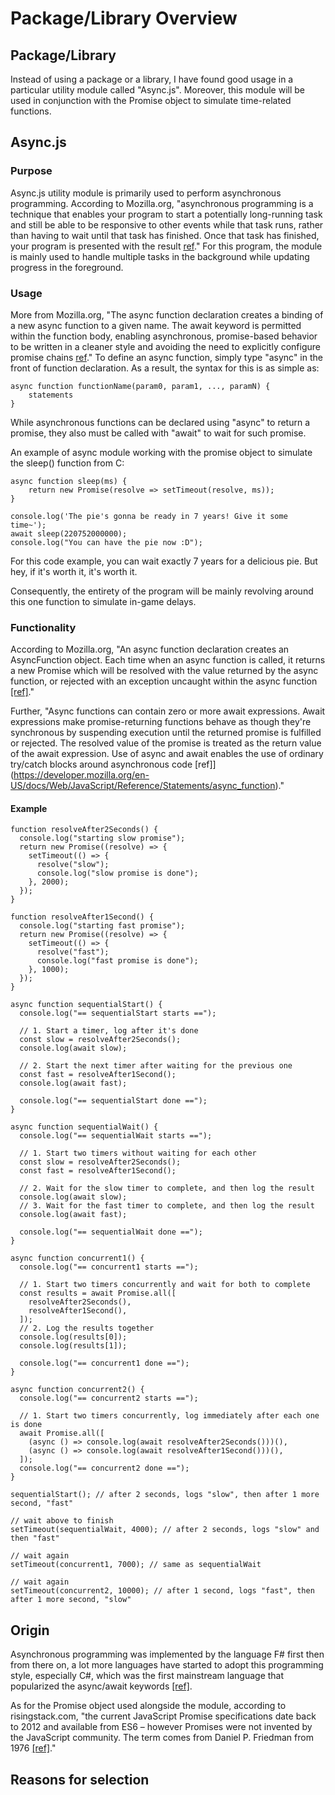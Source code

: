 # Package/Library Overview
## Package/Library
Instead of using a package or a library, I have found good usage in a particular utility module called "Async.js". Moreover, this module will be used in conjunction with the Promise object to simulate time-related functions. 

## Async.js
### Purpose
Async.js utility module is primarily used to perform asynchronous programming. According to Mozilla.org, "asynchronous programming is a technique that enables your program to start a potentially long-running task and still be able to be responsive to other events while that task runs, rather than having to wait until that task has finished. Once that task has finished, your program is presented with the result [ref](https://developer.mozilla.org/en-US/docs/Learn/JavaScript/Asynchronous/Introducing)." For this program, the module is mainly used to handle multiple tasks in the background while updating progress in the foreground.

### Usage
More from Mozilla.org, "The async function declaration creates a binding of a new async function to a given name. The await keyword is permitted within the function body, enabling asynchronous, promise-based behavior to be written in a cleaner style and avoiding the need to explicitly configure promise chains [ref](https://developer.mozilla.org/en-US/docs/Web/JavaScript/Reference/Statements/async_function)." To define an async function, simply type "async" in the front of function declaration. As a result, the syntax for this is as simple as:

    async function functionName(param0, param1, ..., paramN) {
        statements
    }

While asynchronous functions can be declared using "async" to return a promise, they also must be called with "await" to wait for such promise.

An example of async module working with the promise object to simulate the sleep() function from C:

    async function sleep(ms) {
        return new Promise(resolve => setTimeout(resolve, ms));  
    }
    
    console.log('The pie's gonna be ready in 7 years! Give it some time~');
    await sleep(220752000000);
    console.log("You can have the pie now :D");

For this code example, you can wait exactly 7 years for a delicious pie. But hey, if it's worth it, it's worth it.

Consequently, the entirety of the program will be mainly revolving around this one function to simulate in-game delays.

### Functionality
According to Mozilla.org, "An async function declaration creates an AsyncFunction object. Each time when an async function is called, it returns a new Promise which will be resolved with the value returned by the async function, or rejected with an exception uncaught within the async function [[ref]](https://developer.mozilla.org/en-US/docs/Web/JavaScript/Reference/Statements/async_function)."

Further, "Async functions can contain zero or more await expressions. Await expressions make promise-returning functions behave as though they're synchronous by suspending execution until the returned promise is fulfilled or rejected. The resolved value of the promise is treated as the return value of the await expression. Use of async and await enables the use of ordinary try/catch blocks around asynchronous code [ref]](https://developer.mozilla.org/en-US/docs/Web/JavaScript/Reference/Statements/async_function)."

#### Example
    function resolveAfter2Seconds() {
      console.log("starting slow promise");
      return new Promise((resolve) => {
        setTimeout(() => {
          resolve("slow");
          console.log("slow promise is done");
        }, 2000);
      });
    }
    
    function resolveAfter1Second() {
      console.log("starting fast promise");
      return new Promise((resolve) => {
        setTimeout(() => {
          resolve("fast");
          console.log("fast promise is done");
        }, 1000);
      });
    }
    
    async function sequentialStart() {
      console.log("== sequentialStart starts ==");
    
      // 1. Start a timer, log after it's done
      const slow = resolveAfter2Seconds();
      console.log(await slow);
    
      // 2. Start the next timer after waiting for the previous one
      const fast = resolveAfter1Second();
      console.log(await fast);
    
      console.log("== sequentialStart done ==");
    }
    
    async function sequentialWait() {
      console.log("== sequentialWait starts ==");
    
      // 1. Start two timers without waiting for each other
      const slow = resolveAfter2Seconds();
      const fast = resolveAfter1Second();
    
      // 2. Wait for the slow timer to complete, and then log the result
      console.log(await slow);
      // 3. Wait for the fast timer to complete, and then log the result
      console.log(await fast);
    
      console.log("== sequentialWait done ==");
    }
    
    async function concurrent1() {
      console.log("== concurrent1 starts ==");
    
      // 1. Start two timers concurrently and wait for both to complete
      const results = await Promise.all([
        resolveAfter2Seconds(),
        resolveAfter1Second(),
      ]);
      // 2. Log the results together
      console.log(results[0]);
      console.log(results[1]);
    
      console.log("== concurrent1 done ==");
    }
    
    async function concurrent2() {
      console.log("== concurrent2 starts ==");
    
      // 1. Start two timers concurrently, log immediately after each one is done
      await Promise.all([
        (async () => console.log(await resolveAfter2Seconds()))(),
        (async () => console.log(await resolveAfter1Second()))(),
      ]);
      console.log("== concurrent2 done ==");
    }
    
    sequentialStart(); // after 2 seconds, logs "slow", then after 1 more second, "fast"
    
    // wait above to finish
    setTimeout(sequentialWait, 4000); // after 2 seconds, logs "slow" and then "fast"
    
    // wait again
    setTimeout(concurrent1, 7000); // same as sequentialWait
    
    // wait again
    setTimeout(concurrent2, 10000); // after 1 second, logs "fast", then after 1 more second, "slow"

## Origin
Asynchronous programming was implemented by the language F# first then from there on, a lot more languages have started to adopt this programming style, especially C#, which was the first mainstream language that popularized the async/await keywords [[ref]](https://dev.to/maxarshinov/a-brief-history-of-asyncawait-264j).

As for the Promise object used alongside the module, according to risingstack.com, "the current JavaScript Promise specifications date back to 2012 and available from ES6 – however Promises were not invented by the JavaScript community. The term comes from Daniel P. Friedman from 1976 [[ref]](https://blog.risingstack.com/asynchronous-javascript/)."

## Reasons for selection


